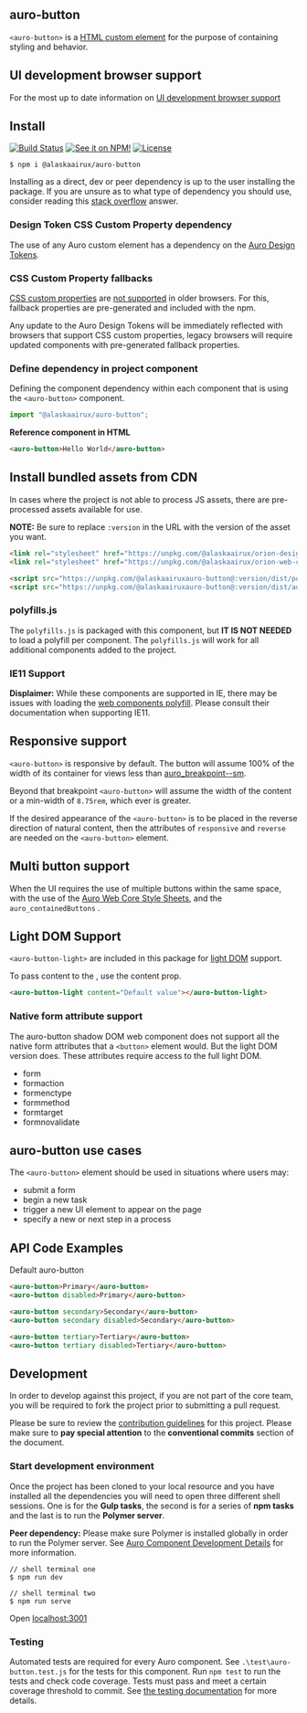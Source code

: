 ## auro-button

`<auro-button>` is a [HTML custom element](https://developer.mozilla.org/en-US/docs/Web/Web_Components/Using_custom_elements) for the purpose of containing styling and behavior.

## UI development browser support

For the most up to date information on [UI development browser support](https://auro.alaskaair.com/support/browsersSupport)

## Install

[![Build Status](https://img.shields.io/travis/AlaskaAirlines/auro-button?branch=master&style=for-the-badge)](https://travis-ci.org/github/AlaskaAirlines/auro-button)
[![See it on NPM!](https://img.shields.io/npm/v/@alaskaairux/auro-button?style=for-the-badge&color=orange)](https://www.npmjs.com/package/@alaskaairux/auro-button)
[![License](https://img.shields.io/npm/l/@alaskaairux/auro-button?color=blue&style=for-the-badge)](https://www.apache.org/licenses/LICENSE-2.0)

```shell
$ npm i @alaskaairux/auro-button
```

Installing as a direct, dev or peer dependency is up to the user installing the package. If you are unsure as to what type of dependency you should use, consider reading this [stack overflow](https://stackoverflow.com/questions/18875674/whats-the-difference-between-dependencies-devdependencies-and-peerdependencies) answer.

### Design Token CSS Custom Property dependency

The use of any Auro custom element has a dependency on the [Auro Design Tokens](https://auro.alaskaair.com/getting-started/developers/design-tokens).

### CSS Custom Property fallbacks

[CSS custom properties](https://developer.mozilla.org/en-US/docs/Web/CSS/Using_CSS_custom_properties) are [not supported](https://auro.alaskaair.com/support/custom-properties) in older browsers. For this, fallback properties are pre-generated and included with the npm.

Any update to the Auro Design Tokens will be immediately reflected with browsers that support CSS custom properties, legacy browsers will require updated components with pre-generated fallback properties.

### Define dependency in project component

Defining the component dependency within each component that is using the `<auro-button>` component.

```javascript
import "@alaskaairux/auro-button";
```

**Reference component in HTML**

```html
<auro-button>Hello World</auro-button>
```

## Install bundled assets from CDN

In cases where the project is not able to process JS assets, there are pre-processed assets available for use.

**NOTE:** Be sure to replace `:version` in the URL with the version of the asset you want.

```html
<link rel="stylesheet" href="https://unpkg.com/@alaskaairux/orion-design-tokens@:version/dist/tokens/CSSTokenProperties.css" />
<link rel="stylesheet" href="https://unpkg.com/@alaskaairux/orion-web-core-style-sheets@:version/dist/bundled/baseline.css" />

<script src="https://unpkg.com/@alaskaairuxauro-button@:version/dist/polyfills.js"></script>
<script src="https://unpkg.com/@alaskaairuxauro-button@:version/dist/auro-button__bundled.js"></script>
```

### polyfills.js

The `polyfills.js` is packaged with this component, but **IT IS NOT NEEDED** to load a polyfill per component. The `polyfills.js` will work for all additional components added to the project.

### IE11 Support

**Displaimer:** While these components are supported in IE, there may be issues with loading the [web components polyfill](https://www.webcomponents.org/polyfills). Please consult their documentation when supporting IE11.


## Responsive support

`<auro-button>` is responsive by default. The button will assume 100% of the width of its container for views less than [auro_breakpoint--sm](https://alaskaairlines.github.io/WebCoreStyleSheets/#responsive-mixin-auro_breakpoint--sm).

Beyond that breakpoint `<auro-button>` will assume the width of the content or a min-width of `8.75rem`, which ever is greater.

If the desired appearance of the `<auro-button>` is to be placed in the reverse direction of natural content, then the attributes of `responsive` and `reverse` are needed on the `<auro-button>` element.

## Multi button support

When the UI requires the use of multiple buttons within the same space, with the use of the [Auro Web Core Style Sheets](https://alaskaairlines.github.io/WebCoreStyleSheets/#utility-auro-css-#{$scope}.auro_containedButtons), and the `auro_containedButtons` .

## Light DOM Support
`<auro-button-light>` are included in this package for [light DOM](https://developers.google.com/web/fundamentals/web-components/shadowdom#lightdom) support.

To pass content to the <auro-button-light>, use the content prop.

```html
<auro-button-light content="Default value"></auro-button-light>
```

### Native form attribute support

The auro-button shadow DOM web component does not support all the native form attributes that a `<button>` element would. But the light DOM version does. These attributes require access to the full light DOM.

* form
* formaction
* formenctype
* formmethod
* formtarget
* formnovalidate

## auro-button use cases

The `<auro-button>` element should be used in situations where users may:

* submit a form
* begin a new task
* trigger a new UI element to appear on the page
* specify a new or next step in a process

## API Code Examples

Default auro-button

```html
<auro-button>Primary</auro-button>
<auro-button disabled>Primary</auro-button>
```

```html
<auro-button secondary>Secondary</auro-button>
<auro-button secondary disabled>Secondary</auro-button>
```

```html
<auro-button tertiary>Tertiary</auro-button>
<auro-button tertiary disabled>Tertiary</auro-button>
```

## Development

In order to develop against this project, if you are not part of the core team, you will be required to fork the project prior to submitting a pull request.

Please be sure to review the [contribution guidelines](https://auro.alaskaair.com/getting-started/developers/contributing) for this project. Please make sure to **pay special attention** to the **conventional commits** section of the document.

### Start development environment

Once the project has been cloned to your local resource and you have installed all the dependencies you will need to open three different shell sessions. One is for the **Gulp tasks**, the second is for a series of **npm tasks** and the last is to run the **Polymer server**.

**Peer dependency:** Please make sure Polymer is installed globally in order to run the Polymer server. See [Auro Component Development Details](https://github.com/AlaskaAirlines/auro_docs/blob/master/src/TECH_DETAILS.md) for more information.

```shell
// shell terminal one
$ npm run dev

// shell terminal two
$ npm run serve
```

Open [localhost:3001](http://localhost:3001/)

### Testing
Automated tests are required for every Auro component. See `.\test\auro-button.test.js` for the tests for this component. Run `npm test` to run the tests and check code coverage. Tests must pass and meet a certain coverage threshold to commit. See [the testing documentation](https://auro.alaskaair.com/support/tests) for more details.
